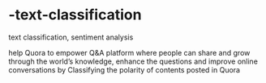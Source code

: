 # -text-classification
text classification, sentiment analysis

 help Quora to empower Q&A platform where people can share and grow through the world’s knowledge, 
 enhance the questions and improve online conversations by Classifying the polarity of  contents posted in Quora
